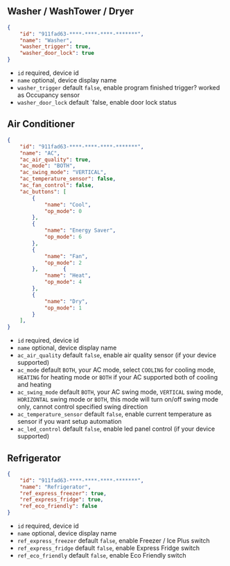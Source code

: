 ## Washer / WashTower / Dryer

```json
{
    "id": "911fad63-****-****-****-*******",
    "name": "Washer",
    "washer_trigger": true,
    "washer_door_lock": true
}
```

* `id` required, device id
* `name` optional, device display name
* `washer_trigger` default `false`, enable program finished trigger? worked as Occupancy sensor
* `washer_door_lock` default `false, enable door lock status

## Air Conditioner

```json
{
    "id": "911fad63-****-****-****-*******",
    "name": "AC",
    "ac_air_quality": true,
    "ac_mode": "BOTH",
    "ac_swing_mode": "VERTICAL",
    "ac_temperature_sensor": false,
    "ac_fan_control": false,
    "ac_buttons": [
        {
            "name": "Cool",
            "op_mode": 0
        },
        {
            "name": "Energy Saver",
            "op_mode": 6
        },
        {
            "name": "Fan",
            "op_mode": 2
        },        {
            "name": "Heat",
            "op_mode": 4
        },
        {
            "name": "Dry",
            "op_mode": 1
        }
    ],
}
```

* `id` required, device id
* `name` optional, device display name
* `ac_air_quality` default `false`, enable air quality sensor (if your device supported)
* `ac_mode` default `BOTH`, your AC mode, select `COOLING` for cooling mode, `HEATING` for heating mode or `BOTH` if your AC supported both of cooling and heating
* `ac_swing_mode` default `BOTH`, your AC swing mode, `VERTICAL` swing mode, `HORIZONTAL` swing mode or `BOTH`, this mode will turn on/off swing mode only, cannot control specified swing direction
* `ac_temperature_sensor` default `false`, enable current temperature as sensor if you want setup automation
* `ac_led_control` default `false`, enable led panel control (if your device supported)

## Refrigerator

```json
{
    "id": "911fad63-****-****-****-*******",
    "name": "Refrigerator",
    "ref_express_freezer": true,
    "ref_express_fridge": true,
    "ref_eco_friendly": false
}
```

* `id` required, device id
* `name` optional, device display name
* `ref_express_freezer` default `false`, enable Freezer / Ice Plus switch
* `ref_express_fridge` default `false`, enable Express Fridge switch
* `ref_eco_friendly` default `false`, enable Eco Friendly switch